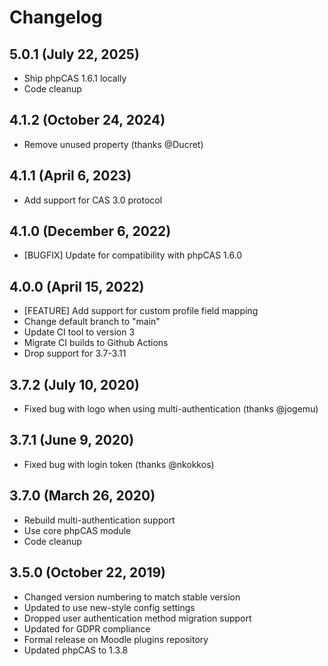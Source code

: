 # Changelog

## 5.0.1 (July 22, 2025)

- Ship phpCAS 1.6.1 locally
- Code cleanup

## 4.1.2 (October 24, 2024)

- Remove unused property (thanks @Ducret)

## 4.1.1 (April 6, 2023)

- Add support for CAS 3.0 protocol

## 4.1.0 (December 6, 2022)

- [BUGFIX] Update for compatibility with phpCAS 1.6.0

## 4.0.0 (April 15, 2022)

- [FEATURE] Add support for custom profile field mapping
- Change default branch to "main"
- Update CI tool to version 3
- Migrate CI builds to Github Actions
- Drop support for 3.7-3.11

## 3.7.2 (July 10, 2020)

- Fixed bug with logo when using multi-authentication (thanks @jogemu)

## 3.7.1 (June 9, 2020)

- Fixed bug with login token (thanks @nkokkos)

## 3.7.0 (March 26, 2020)

- Rebuild multi-authentication support
- Use core phpCAS module
- Code cleanup

## 3.5.0 (October 22, 2019)

- Changed version numbering to match stable version
- Updated to use new-style config settings
- Dropped user authentication method migration support
- Updated for GDPR compliance
- Formal release on Moodle plugins repository
- Updated phpCAS to 1.3.8
